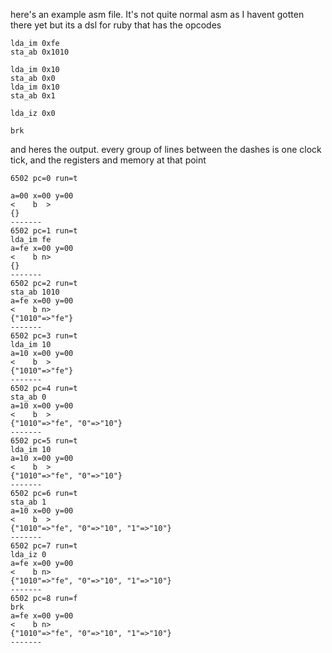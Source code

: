 here's an example asm file. It's not quite normal asm as I havent gotten there
yet but its a dsl for ruby that has the opcodes

```code
lda_im 0xfe
sta_ab 0x1010

lda_im 0x10
sta_ab 0x0
lda_im 0x10
sta_ab 0x1

lda_iz 0x0

brk
```

and heres the output. every group of lines between the dashes is one clock
tick, and the registers and memory at that point

```code
6502 pc=0 run=t

a=00 x=00 y=00
<    b  >
{}
-------
6502 pc=1 run=t
lda_im fe
a=fe x=00 y=00
<    b n>
{}
-------
6502 pc=2 run=t
sta_ab 1010
a=fe x=00 y=00
<    b n>
{"1010"=>"fe"}
-------
6502 pc=3 run=t
lda_im 10
a=10 x=00 y=00
<    b  >
{"1010"=>"fe"}
-------
6502 pc=4 run=t
sta_ab 0
a=10 x=00 y=00
<    b  >
{"1010"=>"fe", "0"=>"10"}
-------
6502 pc=5 run=t
lda_im 10
a=10 x=00 y=00
<    b  >
{"1010"=>"fe", "0"=>"10"}
-------
6502 pc=6 run=t
sta_ab 1
a=10 x=00 y=00
<    b  >
{"1010"=>"fe", "0"=>"10", "1"=>"10"}
-------
6502 pc=7 run=t
lda_iz 0
a=fe x=00 y=00
<    b n>
{"1010"=>"fe", "0"=>"10", "1"=>"10"}
-------
6502 pc=8 run=f
brk 
a=fe x=00 y=00
<    b n>
{"1010"=>"fe", "0"=>"10", "1"=>"10"}
-------
```
